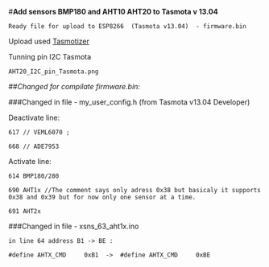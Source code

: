 #**Add sensors BMP180 and AHT10 AHT20 to Tasmota v 13.04**

    Ready file for upload to ESP8266  (Tasmota v13.04)  - firmware.bin

Upload used [Tasmotizer](https://github.com/tasmota/tasmotizer)

Tunning pin I2C Tasmota

    AHT20_I2C_pin_Tasmota.png
    
##*Changed for compilate firmware.bin:*

###Changed in file - my_user_config.h (from Tasmota v13.04 Developer)
    
Deactivate line:    
    
    617 // VEML6070 ;     
    
    668 // ADE7953
    
Activate line:
    
    614 BMP180/280
    
    690 AHT1x //The comment says only adress 0x38 but basicaly it supports 0x38 and 0x39 but for now only one sensor at a time.
    
    691 AHT2x 

###Changed in file - xsns_63_aht1x.ino

    in line 64 address B1 -> BE :

    #define AHTX_CMD     0xB1  ->  #define AHTX_CMD     0xBE
